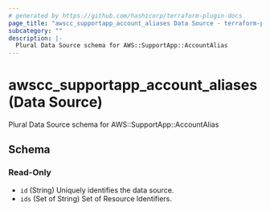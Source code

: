 ```yaml
---
# generated by https://github.com/hashicorp/terraform-plugin-docs
page_title: "awscc_supportapp_account_aliases Data Source - terraform-provider-awscc"
subcategory: ""
description: |-
  Plural Data Source schema for AWS::SupportApp::AccountAlias
---
```


# awscc_supportapp_account_aliases (Data Source)

Plural Data Source schema for AWS::SupportApp::AccountAlias



<!-- schema generated by tfplugindocs -->
## Schema

### Read-Only

- `id` (String) Uniquely identifies the data source.
- `ids` (Set of String) Set of Resource Identifiers.

